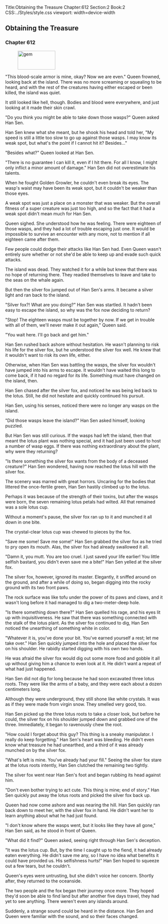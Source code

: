 Title:Obtaining the Treasure 
Chapter:612 
Section:2 
Book:2 
CSS:../Styles/style.css 
viewport: width=device-width
  
## Obtaining the Treasure
### Chapter 612
  
<figure>
	<img src="../Images/gem.gif" alt="gem" id="gem" width="120" height="60" />
</figure>
  

  
"This blood-scale armor is mine, okay? Now we are even." Queen frowned, looking back at the island. There was no more screaming or squealing to be heard, and with the rest of the creatures having either escaped or been killed, the island was quiet.

It still looked like hell, though. Bodies and blood were everywhere, and just looking at it made their skin crawl.

"Do you think you might be able to take down those wasps?" Queen asked Han Sen.

Han Sen knew what she meant, but he shook his head and told her, "My speed is still a little too slow to go up against those wasps. I may know its weak spot, but what's the point if I cannot hit it? Besides..."

"Besides what?" Queen looked at Han Sen.

"There is no guarantee I can kill it, even if I hit there. For all I know, I might only inflict a minor amount of damage." Han Sen did not overestimate his talents.

When he fought Golden Growler, he couldn't even break its eyes. The wasp's waist may have been its weak spot, but it couldn't be weaker than those eyes.

A weak spot was just a place on a monster that was weaker. But the overall fitness of a super creature was just too high, and so the fact that it had a weak spot didn't mean much for Han Sen.

Queen sighed. She understood how he was feeling. There were eighteen of those wasps, and they had a lot of trouble escaping just one. It would be impossible to survive an encounter with any more, not to mention if all eighteen came after them.

Few people could dodge their attacks like Han Sen had. Even Queen wasn't entirely sure whether or not she'd be able to keep up and evade such quick attacks.

The island was dead. They watched it for a while but knew that there was no hope of returning there. They readied themselves to leave and take to the seas on the whale again.

But then the silver fox jumped out of Han Sen's arms. It became a silver light and ran back to the island.

"Silver fox?! What are you doing?" Han Sen was startled. It hadn't been easy to escape the island, so why was the fox now deciding to return?

"Stop! The eighteen wasps must be together by now. If we get in trouble with all of them, we'll never make it out again," Queen said.

"You wait here. I'll go back and get him."

Han Sen rushed back ashore without hesitation. He wasn't planning to risk his life for the silver fox, but he understood the silver fox well. He knew that it wouldn't want to risk its own life, either.

Otherwise, when Han Sen was battling the wasps, the silver fox wouldn't have jumped into his arms to escape. It wouldn't have waited this long to come back, if it had no regard for its life. Something must have changed on the island, then.

Han Sen chased after the silver fox, and noticed he was being led back to the lotus. Still, he did not hesitate and quickly continued his pursuit.

Han Sen, using his senses, noticed there were no longer any wasps on the island.

"Did those wasps leave the island?" Han Sen asked himself, looking puzzled.

But Han Sen was still curious. If the wasps had left the island, then that meant the lotus plant was nothing special, and it had just been used to host a number of wasp eggs. If there was nothing extraordinary about the plant, why were they returning?

"Is there something the silver fox wants from the body of a deceased creature?" Han Sen wondered, having now reached the lotus hill with the silver fox.

The scenery was marred with great horrors. Uncaring for the bodies that littered the once-fertile green, Han Sen hastily climbed up to the lotus.

Perhaps it was because of the strength of their toxins, but after the wasps were born, the seven remaining lotus petals had wilted. All that remained was a sole lotus cup.

Without a moment's pause, the silver fox ran up to it and munched it all down in one bite.

The crystal-clear lotus cup was chewed to pieces by the fox.

"Save me some! Save me some!" Han Sen grabbed the silver fox as he tried to pry open its mouth. Alas, the silver fox had already swallowed it all.

"Damn it, you mutt. You are too cruel. I just saved your life earlier! You little selfish bastard, you didn't even save me a bite!" Han Sen yelled at the silver fox.

The silver fox, however, ignored its master. Elegantly, it sniffed around on the ground, and after a while of doing so, began digging into the rocky ground with its two front paws.

The rock surface was like tofu under the power of its paws and claws, and it wasn't long before it had managed to dig a two-meter-deep hole.

"Is there something down there?" Han Sen quelled his rage, and his eyes lit up with inquisitiveness. He saw that there was something connected with the stalk of the lotus plant. As the silver fox continued to dig, Han Sen noticed the unearthing of something white in color.

"Whatever it is, you've done your bit. You've earned yourself a rest; let me take over." Han Sen quickly jumped into the hole and placed the silver fox on his shoulder. He rabidly started digging with his own two hands.

He was afraid the silver fox would dig out some more food and gobble it all up without giving him a chance to even look at it. He didn't want a repeat of what had just happened.

Han Sen did not dig for long because he had soon excavated three lotus roots. They were like the arms of a baby, and they were each about a dozen centimeters long.

Although they were underground, they still shone like white crystals. It was as if they were made from virgin snow. They smelled very good, too.

Han Sen picked up the three lotus roots to take a closer look, but before he could, the silver fox on his shoulder jumped down and grabbed one of the three. Immediately, it began to ravenously chew the root.

"How could I forget about this guy? This thing is a sneaky manipulator. I really do keep forgetting." Han Sen's heart was bleeding. He didn't even know what treasure he had unearthed, and a third of it was already munched on by the silver fox.

"What's left is mine. You've already had your fill." Seeing the silver fox stare at the lotus roots intently, Han Sen clutched the remaining two tightly.

The silver fox went near Han Sen's foot and began rubbing its head against him.

"Don't even bother trying to act cute. This thing is mine; end of story." Han Sen quickly put away the lotus roots and picked the silver fox back up.

Queen had now come ashore and was nearing the hill. Han Sen quickly ran back down to meet her, with the silver fox in hand. He didn't want her to learn anything about what he had just found.

"I don't know where the wasps went, but it looks like they have all gone," Han Sen said, as he stood in front of Queen.

"What did it find?" Queen asked, seeing right through Han Sen's deception.

"It was the lotus cup. But, by the time I caught up to the fiend, it had already eaten everything. He didn't save me any, so I have no idea what benefits it could have provided us. His selfishness hurts!" Han Sen hoped to squeeze out a few tears, but he couldn't.

Queen's eyes were untrusting, but she didn't voice her concern. Shortly after, they returned to the oceanside.

The two people and the fox began their journey once more. They hoped they'd soon be able to find land but after another five days travel, they had yet to see anything. There weren't even any islands around.

Suddenly, a strange sound could be heard in the distance. Han Sen and Queen were familiar with the sound, and so their faces changed.